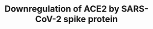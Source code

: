 ---
annotations:
- type: Disease Ontology
  value: viral infectious disease
- type: Pathway Ontology
  value: disease pathway
- type: Disease Ontology
  value: COVID-19
authors:
- Amber
- Fehrhart
- AlexanderPico
- Egonw
- NhungP
- Eweitz
description: Schematic diagram of the renin-angiotensin system in acute lung failure
  and proposed SARS-CoV action. The renin-angiotensin system has a crucial role in
  severe acute lung injury and the SARS-CoV receptor ACE2 has a protective role in
  acute lung failure. Because ACE2 is a crucial SARS-CoV receptor, SARS-CoV Spike
  protein binding to ACE2 downmodulates ACE2 expression, and loss of ACE2 expression
  results in severe acute respiratory failure. The AT1R is the crucial receptor that
  mediates AngII-induced vascular permeability and severe acute lung injury.  SARS-CoV
  Spike–mediated lung failure can be rescued by inhibition of AT1R. This research
  was done in in vivo mice cells.
last-edited: 2022-01-08
organisms:
- Homo sapiens
redirect_from:
- /index.php/Pathway:WP4799
- /instance/WP4799
schema-jsonld:
- '@context': https://schema.org/
  '@id': https://wikipathways.github.io/pathways/WP4799.html
  '@type': Dataset
  creator:
    '@type': Organization
    name: WikiPathways
  description: Schematic diagram of the renin-angiotensin system in acute lung failure
    and proposed SARS-CoV action. The renin-angiotensin system has a crucial role
    in severe acute lung injury and the SARS-CoV receptor ACE2 has a protective role
    in acute lung failure. Because ACE2 is a crucial SARS-CoV receptor, SARS-CoV Spike
    protein binding to ACE2 downmodulates ACE2 expression, and loss of ACE2 expression
    results in severe acute respiratory failure. The AT1R is the crucial receptor
    that mediates AngII-induced vascular permeability and severe acute lung injury.  SARS-CoV
    Spike–mediated lung failure can be rescued by inhibition of AT1R. This research
    was done in in vivo mice cells.
  keywords:
  - AT2R
  - Lung injury
  - Angiotensin II
  - SARS-CoV-2 spike
  - ACE
  - AT1R
  - ACE2
  license: CC0
  name: Downregulation of ACE2 by SARS-CoV-2 spike protein
seo: CreativeWork
title: Downregulation of ACE2 by SARS-CoV-2 spike protein
wpid: WP4799
---
